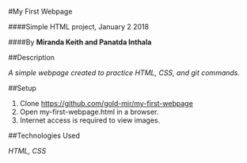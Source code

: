 #My First Webpage

####Simple HTML project, January 2 2018

####By **Miranda Keith and Panatda Inthala**

##Description

*A simple webpage created to practice HTML, CSS, and git commands.*

##Setup
1. Clone https://github.com/gold-mir/my-first-webpage
2. Open my-first-webpage.html in a browser.
3. Internet access is required to view images.

##Technologies Used

*HTML, CSS*
